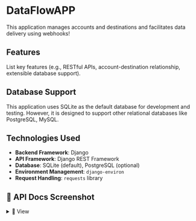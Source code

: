 # DataFlowAPP

This application manages accounts and destinations and facilitates data delivery using webhooks!

## Features

List key features (e.g., RESTful APIs, account-destination relationship, extensible database support).

## Database Support

This application uses SQLite as the default database for development and testing. However, it is designed to support other relational databases like PostgreSQL, MySQL.

## Technologies Used

- **Backend Framework**: Django
- **API Framework**: Django REST Framework
- **Database**: SQLite (default), PostgreSQL (optional)
- **Environment Management**: `django-environ`
- **Request Handling**: `requests` library

## 📸 API Docs Screenshot
<details>
 <summary>
    🔎 View
 </summary>

### Account Create
![Home](static/images/Account/account_create.png)

### Account Retrieve
![Home](static/images/Account/account_retrieve.png)

### Account List
![Home](static/images/Account/account_list.png)

### Account Update
![Home](static/images/Account/account_update.png)

### Account Delete
![Home](static/images/Account/account_delete.png)

### Destination Create 
![Home](static/images/Destination/destination_create.png)

### Destination Update 
![Home](static/images/Destination/destination_update.png)

### Destination Delete 
![Home](static/images/Destination/destination_delete.png)

### Destination List 
![Home](static/images/Destination/destination_list.png)

### Destination Retrieve 
![Home](static/images/Destination/destination_retrieve.png)

### Data Pushing Webhook 
![Home](static/images/Webhook/webhook.png)
</details>